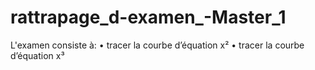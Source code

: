 # rattrapage_d-examen_-Master_1
L'examen consiste à: • tracer la courbe d’équation x² • tracer la courbe d’équation x³
